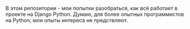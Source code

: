 В этом репозитории - мои попытки разобраться, как всё работает в проекте на Django Python. Думаю, для более опытных программистов на Python, мои опыты интереса не предствляют.  
